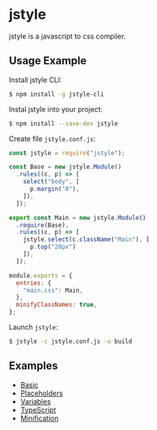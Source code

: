 # jstyle

jstyle is a javascript to css compiler.

## Usage Example

Install jstyle CLI:

```sh
$ npm install -g jstyle-cli
```

Instal jstyle into your project:

```sh
$ npm install --save-dev jstyle
```

Create file `jstyle.conf.js`:

```js
const jstyle = require("jstyle");

const Base = new jstyle.Module()
  .rules((c, p) => [
    select("body", [
      p.margin("0"),
    ]),
  ]);

export const Main = new jstyle.Module()
  .require(Base),
  .rules((c, p) => [
    jstyle.select(c.className("Main"), [
      p.top("20px")
    ]),
  ]);

module.exports = {
  entries: {
    "main.css": Main,
  },
  minifyClassNames: true,
};
```

Launch `jstyle`:

```sh
$ jstyle -c jstyle.conf.js -o build
```

## Examples

- [Basic](https://github.com/localvoid/jstyle/tree/master/examples/basic)
- [Placeholders](https://github.com/localvoid/jstyle/tree/master/examples/placeholders)
- [Variables](https://github.com/localvoid/jstyle/tree/master/examples/variables)
- [TypeScript](https://github.com/localvoid/jstyle/tree/master/examples/typescript)
- [Minification](https://github.com/localvoid/jstyle/tree/master/examples/minification)
